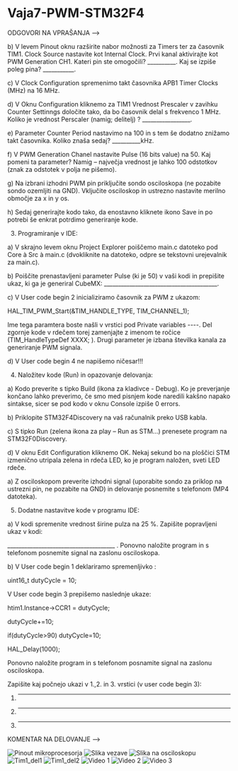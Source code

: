 # Vaja7-PWM-STM32F4

ODGOVORI NA VPRAŠANJA -->

b) V levem Pinout oknu razširite nabor možnosti za Timers ter za časovnik TIM1. Clock Source nastavite kot Internal Clock. Prvi kanal aktivirajte kot PWM Generation CH1. Kateri pin ste omogočili? __________. Kaj se izpiše poleg pina? ___________.

c) V Clock Configuration spremenimo takt časovnika APB1 Timer Clocks (MHz) na 16 MHz.

d) V Oknu Configuration kliknemo za TIM1 Vrednost Prescaler v zavihku Counter Settinngs določite tako, da bo časovnik delal s frekvenco 1 MHz. Koliko je vrednost Perscaler (namig; delitelj) ? _________________.

e) Parameter Counter Period nastavimo na 100 in s tem še dodatno znižamo takt časovnika. Koliko znaša sedaj? __________kHz.

f) V PWM Generation Chanel nastavite Pulse (16 bits value) na 50. Kaj pomeni ta parameter? Namig – največja vrednost je lahko 100 odstotkov (znak za odstotek v polja ne pišemo).

g) Na izbrani izhodni PWM pin priključite sondo osciloskopa (ne pozabite sondo ozemljiti na GND). Vključite osciloskop in ustrezno nastavite merilno območje za x in y os.

h) Sedaj generirajte kodo tako, da enostavno kliknete ikono Save in po potrebi še enkrat potrdimo generiranje kode.

3. Programiranje v IDE:

a) V skrajno levem oknu Project Explorer poiščemo main.c datoteko pod Core à Src à main.c (dvokliknite na datoteko, odpre se tekstovni urejevalnik za main.c).

b) Poiščite prenastavljeni parameter Pulse (ki je 50) v vaši kodi in prepišite ukaz, ki ga je generiral CubeMX: ________________________________________.

c) V User code begin 2 inicializiramo časovnik za PWM z ukazom:

HAL_TIM_PWM_Start(&TIM_HANDLE_TYPE, TIM_CHANNEL_1);

Ime tega paramtera boste našli v vrstici pod Private variables ----. Del zgornje kode v rdečem torej zamenjajte z imenom te ročice (TIM_HandleTypeDef XXXX; ). Drugi parameter je izbana številka kanala za generiranje PWM signala.

d) V User code begin 4 ne napišemo ničesar!!!

4. Naložitev kode (Run) in opazovanje delovanja:

a) Kodo preverite s tipko Build (ikona za kladivce - Debug). Ko je preverjanje končano lahko preverimo, če smo med pisnjem kode naredili kakšno napako sintakse, sicer se pod kodo v oknu Console izpiše 0 errors.

b) Priklopite STM32F4Discovery na vaš računalnik preko USB kabla.

c) S tipko Run (zelena ikona za play – Run as STM…) prenesete program na STM32F0Discovery.

d) V oknu Edit Configuration kliknemo OK. Nekaj sekund bo na ploščici STM izmenično utripala zelena in rdeča LED, ko je program naložen, sveti LED rdeče.

a) Z osciloskopom preverite izhodni signal (uporabite sondo za priklop na ustrezni pin, ne pozabite na GND) in delovanje posnemite s telefonom (MP4 datoteka).

5. Dodatne nastavitve kode v programu IDE:

a) V kodi spremenite vrednost širine pulza na 25 %. Zapišite popravljeni ukaz v kodi:

______________________________________ . Ponovno naložite program in s telefonom posnemite signal na zaslonu osciloskopa.

b) V User code begin 1 deklariramo spremenljivko :

uint16_t dutyCycle = 10;

V User code begin 3 prepišemo naslednje ukaze:

htim1.Instance->CCR1 = dutyCycle;

dutyCycle+=10;

if(dutyCycle>90) dutyCycle=10;

HAL_Delay(1000);

Ponovno naložite program in s telefonom posnamite signal na zaslonu osciloskopa.

Zapišite kaj počnejo ukazi v 1.,2. in 3. vrstici (v user code begin 3):

1. ___________________________________________________________________________ ___________________________________________________________________________ ___________________________________________________________________________

2. ___________________________________________________________________________ ___________________________________________________________________________ ___________________________________________________________________________

3. ___________________________________________________________________________ ___________________________________________________________________________ ___________________________________________________________________________

KOMENTAR NA DELOVANJE --> 

![Pinout mikroprocesorja]()
![Slika vezave]()
![Slika na osciloskopu]()
![Tim1_del1]()
![Tim1_del2 ]()
![Video 1]()
![Video 2]()
![Video 3]()
